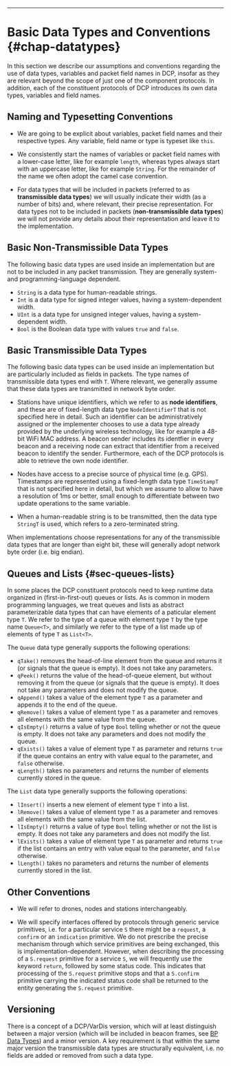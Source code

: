 ---

# Basic Data Types and Conventions {#chap-datatypes}

In this section we describe our assumptions and conventions regarding
the use of data types, variables and packet field names in DCP,
insofar as they are relevant beyond the scope of just one of the
component protocols. In addition, each of the constituent protocols of
DCP introduces its own data types, variables and field names.


## Naming and Typesetting Conventions


- We are going to be explicit about variables, packet field names and
  their respective types. Any variable, field name or type is typeset
  like `this`.

- We consistently start the names of variables or packet field names
  with a lower-case letter, like for example `length`, whereas types
  always start with an uppercase letter, like for example
  `String`. For the remainder of the name we often adopt the camel
  case convention.

- For data types that will be included in packets (referred to as
  **transmissible data types**) we will usually indicate their width
  (as a number of bits) and, where relevant, their precise
  representation. For data types not to be included in packets
  (**non-transmissible data types**) we will not provide any details
  about their representation and leave it to the implementation.


## Basic Non-Transmissible Data Types

The following basic data types are used inside an implementation but
are not to be included in any packet transmission. They are generally
system- and programming-language dependent.

- `String` is a data type for human-readable strings.
- `Int` is a data type for signed integer values, having a
  system-dependent width.
- `UInt` is a data type for unsigned integer values, having a
  system-dependent width.
- `Bool` is the Boolean data type with values `true` and `false`.


## Basic Transmissible Data Types

The following basic data types can be used inside an implementation
but are particularly included as fields in packets. The type names of
transmissible data types end with `T`. Where relevant, we generally
assume that these data types are transmitted in network byte order.

- Stations have unique identifiers, which we refer to as **node
  identifiers**, and these are of fixed-length data type
  `NodeIdentifierT` that is not specified here in detail. Such an
  identifier can be administratively assigned or the implementer
  chooses to use a data type already provided by the underlying
  wireless technology, like for example a 48-bit WiFi MAC address. A
  beacon sender includes its identfier in every beacon and a receiving
  node can extract that identifier from a received beacon to identify
  the sender. Furthermore, each of the DCP protocols is able to
  retrieve the own node identifier.

- Nodes have access to a precise source of physical time
  (e.g. GPS). Timestamps are represented using a fixed-length data
  type `TimeStampT` that is not specified here in detail, but which we
  assume to allow to have a resolution of 1ms or better, small enough
  to differentiate between two update operations to the same variable.

- When a human-readable string is to be transmitted, then the data
  type `StringT` is used, which refers to a zero-terminated string.

When implementations choose representations for any of the
transmissible data types that are longer than eight bit, these will
generally adopt network byte order (i.e. big endian).


## Queues and Lists {#sec-queues-lists}

In some places the DCP constituent protocols need to keep runtime data
organized in (first-in-first-out) queues or lists. As is common in
modern programming languages, we treat queues and lists as abstract
parameterizable data types that can have elements of a paticular
element type `T`. We refer to the type of a queue with element type
`T` by the type name `Queue<T>`, and similarly we refer to the type of
a list made up of elements of type `T` as `List<T>`.

The `Queue` data type generally supports the following operations:

- `qTake()` removes the head-of-line element from the queue and
  returns it (or signals that the queue is empty). It does not 
  take any parameters.
- `qPeek()` returns the value of the head-of-queue element, but
  without removing it from the queue (or signals that the queue is
  empty). It does not take any parameters and does not modify the
  queue.
- `qAppend()` takes a value of the element type `T` as a parameter and
  appends it to the end of the queue.
- `qRemove()` takes a value of element type `T` as a parameter and
  removes all elements with the same value from the queue.
- `qIsEmpty()` returns a value of type `Bool`  telling whether or not
  the queue is empty. It does not take any parameters and does not
  modify the queue.
- `qExists()` takes a value of element type `T` as parameter and
  returns `true` if the queue contains an entry with value equal to
  the parameter, and `false` otherwise.
- `qLength()` takes no parameters and returns the number of elements
  currently stored in the queue.


The `List` data type generally supports the following operations:

- `lInsert()` inserts a new element of element type `T` into a list.
- `lRemove()` takes a value of element type `T` as a parameter and
  removes all elements with the same value from the list.
- `lIsEmpty()` returns a value of type `Bool` telling whether or not
  the list is empty. It does not take any parameters and does not
  modify the list.
- `lExists()` takes a value of element type `T` as parameter and
  returns `true` if the list contains an entry with value equal to
  the parameter, and `false` otherwise.
- `lLength()` takes no parameters and returns the number of elements
  currently stored in the list.
  

## Other Conventions

- We will refer to drones, nodes and stations interchangeably.

- We will specify interfaces offered by protocols through generic
  service primitives, i.e. for a particular service `S` there might be
  a `request`, a `confirm` or an `indication` primitive. We do not
  prescribe the precise mechanism through which service primitives are
  being exchanged, this is implementation-dependent. However, when
  describing the processing of a `S.request` primitive for a service
  `S`, we will frequently use the keyword `return`, followed by some
  status code. This indicates that processing of the `S.request`
  primitive stops and that a `S.confirm` primitive carrying the
  indicated status code shall be returned to the entity generating the
  `S.request` primitive.


## Versioning

There is a concept of a DCP/VarDis version, which will at least
distinguish between a major version (which will be included in beacon
frames, see [BP Data Types](#subsubsec-beaconing-protocol-data-types))
and a minor version. A key requirement is that within the same major
version the transmissible data types are structurally equivalent,
i.e. no fields are added or removed from such a data type.
